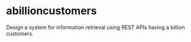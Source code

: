 # abillioncustomers
Design a system for information retrieval using REST APIs having a billion customers.
